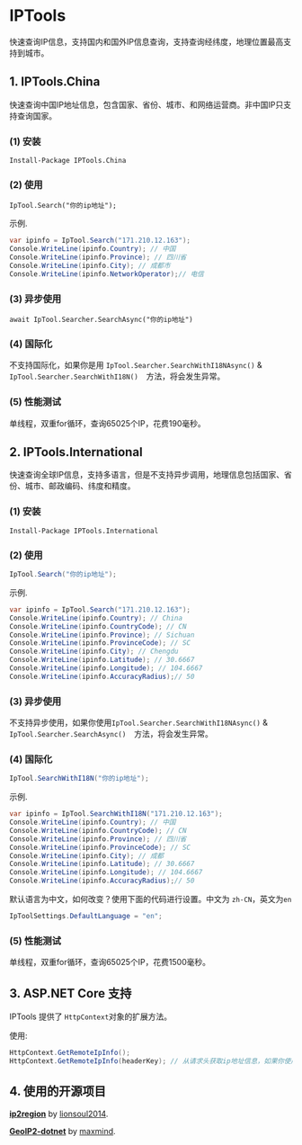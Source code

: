 # IPTools
快速查询IP信息，支持国内和国外IP信息查询，支持查询经纬度，地理位置最高支持到城市。

## 1. IPTools.China

快速查询中国IP地址信息，包含国家、省份、城市、和网络运营商。非中国IP只支持查询国家。

### (1) 安装

````shell
Install-Package IPTools.China
````

### (2) 使用

````shell
IpTool.Search("你的ip地址");
````

示例.

````csharp
var ipinfo = IpTool.Search("171.210.12.163");
Console.WriteLine(ipinfo.Country); // 中国
Console.WriteLine(ipinfo.Province); // 四川省
Console.WriteLine(ipinfo.City); // 成都市
Console.WriteLine(ipinfo.NetworkOperator);// 电信
````

### (3) 异步使用

````shell
await IpTool.Searcher.SearchAsync("你的ip地址")
````

### (4) 国际化

不支持国际化，如果你是用 `IpTool.Searcher.SearchWithI18NAsync()`
& `IpTool.Searcher.SearchWithI18N()  `方法，将会发生异常。

### (5) 性能测试

单线程，双重for循环，查询65025个IP，花费190毫秒。

## 2. IPTools.International

快速查询全球IP信息，支持多语言，但是不支持异步调用，地理信息包括国家、省份、城市、邮政编码、纬度和精度。

### (1) 安装

```shell
Install-Package IPTools.International
```

### (2) 使用

````csharp
IpTool.Search("你的ip地址");
````

示例.

````csharp
var ipinfo = IpTool.Search("171.210.12.163");
Console.WriteLine(ipinfo.Country); // China
Console.WriteLine(ipinfo.CountryCode); // CN
Console.WriteLine(ipinfo.Province); // Sichuan
Console.WriteLine(ipinfo.ProvinceCode); // SC
Console.WriteLine(ipinfo.City); // Chengdu
Console.WriteLine(ipinfo.Latitude); // 30.6667
Console.WriteLine(ipinfo.Longitude); // 104.6667
Console.WriteLine(ipinfo.AccuracyRadius);// 50
````

### (3) 异步使用

不支持异步使用，如果你使用`IpTool.Searcher.SearchWithI18NAsync()`
& `IpTool.Searcher.SearchAsync()  `方法，将会发生异常。

### (4) 国际化

````csharp
IpTool.SearchWithI18N("你的ip地址");
````

示例.

````csharp
var ipinfo = IpTool.SearchWithI18N("171.210.12.163");
Console.WriteLine(ipinfo.Country); // 中国
Console.WriteLine(ipinfo.CountryCode); // CN
Console.WriteLine(ipinfo.Province); // 四川省
Console.WriteLine(ipinfo.ProvinceCode); // SC
Console.WriteLine(ipinfo.City); // 成都
Console.WriteLine(ipinfo.Latitude); // 30.6667
Console.WriteLine(ipinfo.Longitude); // 104.6667
Console.WriteLine(ipinfo.AccuracyRadius);// 50
````

默认语言为中文，如何改变？使用下面的代码进行设置。中文为 `zh-CN`，英文为`en`

````csharp
IpToolSettings.DefaultLanguage = "en";
````

### (5) 性能测试

单线程，双重for循环，查询65025个IP，花费1500毫秒。

## 3. ASP.NET Core 支持

IPTools 提供了 `HttpContext`对象的扩展方法。

使用:

````csharp
HttpContext.GetRemoteIpInfo();
HttpContext.GetRemoteIpInfo(headerKey); // 从请求头获取ip地址信息，如果你使用了nginx、haproxy等代理
````

## 4. 使用的开源项目

[**ip2region**](https://github.com/lionsoul2014/ip2region) by [lionsoul2014](https://github.com/lionsoul2014).

[**GeoIP2-dotnet**](https://github.com/maxmind/GeoIP2-dotnet) by [maxmind](https://github.com/maxmind).
